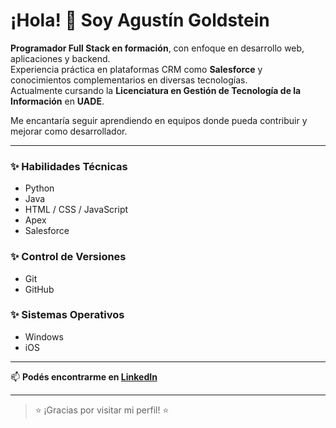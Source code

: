 # ¡Hola! 👋 Soy Agustín Goldstein

**Programador Full Stack en formación**, con enfoque en desarrollo web, aplicaciones y backend.  
Experiencia práctica en plataformas CRM como **Salesforce** y conocimientos complementarios en diversas tecnologías.  
Actualmente cursando la **Licenciatura en Gestión de Tecnología de la Información** en **UADE**.

Me encantaría seguir aprendiendo en equipos donde pueda contribuir y mejorar como desarrollador.

---

### ✨ Habilidades Técnicas
- Python
- Java
- HTML / CSS / JavaScript
- Apex
- Salesforce

### ✨ Control de Versiones
- Git
- GitHub

### ✨ Sistemas Operativos
- Windows
- iOS

---

📫 **Podés encontrarme en [LinkedIn](https://www.linkedin.com/in/agustingoldstein/)**

---

> ⭐ ¡Gracias por visitar mi perfil! ⭐
